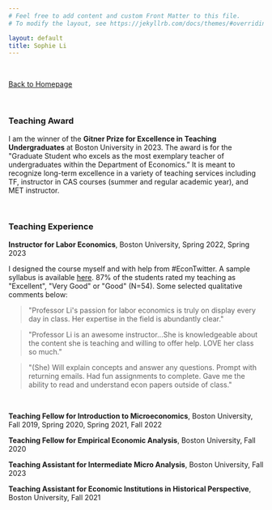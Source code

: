 ```yaml
---
# Feel free to add content and custom Front Matter to this file.
# To modify the layout, see https://jekyllrb.com/docs/themes/#overriding-theme-defaults

layout: default
title: Sophie Li
---
```


<br/>

[Back to Homepage](./home.html)

<br/>

### Teaching Award

I am the winner of the **Gitner Prize for Excellence in Teaching Undergraduates** at Boston University in 2023. The award is for the "Graduate Student who excels as the most exemplary teacher of undergraduates within the Department of Economics.”  It is meant to recognize long-term excellence in a variety of teaching services including TF, instructor in CAS courses (summer and regular academic year), and MET instructor.

<br/>

### Teaching Experience

**Instructor for Labor Economics**, Boston University, Spring 2022, Spring 2023

I designed the course myself and with help from #EconTwitter. A sample syllabus is available [here](pdfs/EC356_Syllabus.pdf). 87% of the students rated my teaching as "Excellent", "Very Good" or "Good" (N=54). Some selected qualitative comments below:


> "Professor Li's passion for labor economics is truly on display every day in class. Her expertise in the field is abundantly clear."

> "Professor Li is an awesome instructor...She is knowledgeable about the content she is teaching and willing to offer help. LOVE her class so much."

> "(She) Will explain concepts and answer any questions. Prompt with returning emails. Had fun assignments to complete. Gave me the ability to read and understand econ papers outside of class."


<br/>

**Teaching Fellow for Introduction to Microeconomics**, Boston University, Fall 2019, Spring 2020, Spring 2021, Fall 2022

**Teaching Fellow for Empirical Economic Analysis**, Boston University, Fall 2020

**Teaching Assistant for Intermediate Micro Analysis**, Boston University, Fall 2023

**Teaching Assistant for Economic Institutions in Historical Perspective**, Boston University, Fall 2021
